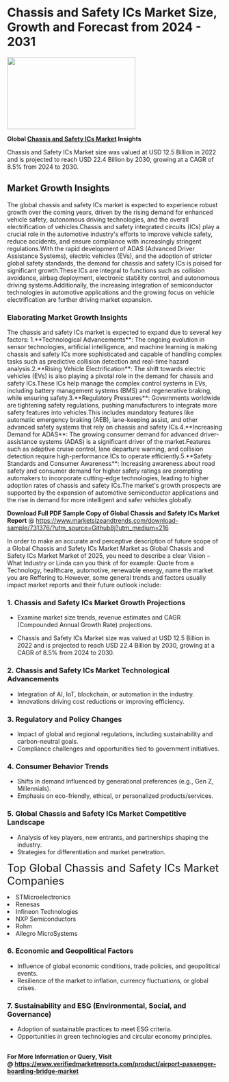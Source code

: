 <H1>Chassis and Safety ICs Market Size, Growth and Forecast from 2024 - 2031</H1><img class="aligncenter size-medium wp-image-584254" src="https://thirdeyenews.in/wp-content/uploads/2024/09/Global-Market-Research-300x168.jpeg" alt="" width="300" height="168" /><p><strong>Global&nbsp;<a href="https://www.marketsizeandtrends.com/download-sample/731376/?utm_source=Github8j?utm_medium=216">Chassis and Safety ICs Market</a> Insights</strong></p><p>Chassis and Safety ICs Market size was valued at USD 12.5 Billion in 2022 and is projected to reach USD 22.4 Billion by 2030, growing at a CAGR of 8.5% from 2024 to 2030.</p><p><h2>Market Growth Insights</h2> The global chassis and safety ICs market is expected to experience robust growth over the coming years, driven by the rising demand for enhanced vehicle safety, autonomous driving technologies, and the overall electrification of vehicles.Chassis and safety integrated circuits (ICs) play a crucial role in the automotive industry's efforts to improve vehicle safety, reduce accidents, and ensure compliance with increasingly stringent regulations.With the rapid development of ADAS (Advanced Driver Assistance Systems), electric vehicles (EVs), and the adoption of stricter global safety standards, the demand for chassis and safety ICs is poised for significant growth.These ICs are integral to functions such as collision avoidance, airbag deployment, electronic stability control, and autonomous driving systems.Additionally, the increasing integration of semiconductor technologies in automotive applications and the growing focus on vehicle electrification are further driving market expansion. <h3>Elaborating Market Growth Insights</h3> The chassis and safety ICs market is expected to expand due to several key factors: 1.**Technological Advancements**: The ongoing evolution in sensor technologies, artificial intelligence, and machine learning is making chassis and safety ICs more sophisticated and capable of handling complex tasks such as predictive collision detection and real-time hazard analysis.2.**Rising Vehicle Electrification**: The shift towards electric vehicles (EVs) is also playing a pivotal role in the demand for chassis and safety ICs.These ICs help manage the complex control systems in EVs, including battery management systems (BMS) and regenerative braking, while ensuring safety.3.**Regulatory Pressures**: Governments worldwide are tightening safety regulations, pushing manufacturers to integrate more safety features into vehicles.This includes mandatory features like automatic emergency braking (AEB), lane-keeping assist, and other advanced safety systems that rely on chassis and safety ICs.4.**Increasing Demand for ADAS**: The growing consumer demand for advanced driver-assistance systems (ADAS) is a significant driver of the market.Features such as adaptive cruise control, lane departure warning, and collision detection require high-performance ICs to operate efficiently.5.**Safety Standards and Consumer Awareness**: Increasing awareness about road safety and consumer demand for higher safety ratings are prompting automakers to incorporate cutting-edge technologies, leading to higher adoption rates of chassis and safety ICs.The market's growth prospects are supported by the expansion of automotive semiconductor applications and the rise in demand for more intelligent and safer vehicles globally.</p><p><span class=""><strong>Download Full PDF Sample Copy of Global Chassis and Safety ICs Market Report</strong> @ <a href="https://www.marketsizeandtrends.com/download-sample/731376/?utm_source=Github8j?utm_medium=216" target="_blank">https://www.marketsizeandtrends.com/download-sample/731376/?utm_source=Github8j?utm_medium=216</a></span></p><p>In order to make an accurate and perceptive description of future scope of a Global&nbsp;Chassis and Safety ICs Market Market as Global&nbsp;Chassis and Safety ICs Market Market of 2025, you need to describe a clear Vision &ndash; What Industry or Linda can you think of for example: Quote from a Technology, healthcare, automotive, renewable energy, name the market you are Reffering to.However, some general trends and factors usually impact market reports and their future outlook include:</p><h3>1.&nbsp;<strong>Chassis and Safety ICs Market Growth Projections</strong></h3><ul><li>Examine market size trends, revenue estimates and CAGR (Compounded Annual Growth Rate) projections.</li><li><p>Chassis and Safety ICs Market size was valued at USD 12.5 Billion in 2022 and is projected to reach USD 22.4 Billion by 2030, growing at a CAGR of 8.5% from 2024 to 2030.</p></li></ul><h3>2.&nbsp;<strong>Chassis and Safety ICs Market Technological Advancements</strong></h3><ul><li>Integration of AI, IoT, blockchain, or automation in the industry.</li><li>Innovations driving cost reductions or improving efficiency.</li></ul><h3>3.&nbsp;<strong>Regulatory and Policy Changes</strong></h3><ul><li>Impact of global and regional regulations, including sustainability and carbon-neutral goals.</li><li>Compliance challenges and opportunities tied to government initiatives.</li></ul><h3>4.&nbsp;<strong>Consumer Behavior Trends</strong></h3><ul><li>Shifts in demand influenced by generational preferences (e.g., Gen Z, Millennials).</li><li>Emphasis on eco-friendly, ethical, or personalized products/services.</li></ul><h3>5.&nbsp;<strong>Global Chassis and Safety ICs Market Competitive Landscape</strong></h3><ul><li>Analysis of key players, new entrants, and partnerships shaping the industry.</li><li>Strategies for differentiation and market penetration.</li></ul><p data-pm-slice="1 1 []"><span style="color: inherit; font-family: inherit; font-size: 25px;">Top Global Chassis and Safety ICs Market Companies</span></p><div class="" data-test-id=""><p><li>STMicroelectronics</li><li> Renesas</li><li> Infineon Technologies</li><li> NXP Semiconductors</li><li> Rohm</li><li> Allegro MicroSystems</li></p></div><h3>6.&nbsp;<strong>Economic and Geopolitical Factors</strong></h3><ul><li>Influence of global economic conditions, trade policies, and geopolitical events.</li><li>Resilience of the market to inflation, currency fluctuations, or global crises.</li></ul><h3>7.&nbsp;<strong>Sustainability and ESG (Environmental, Social, and Governance)</strong></h3><ul><li>Adoption of sustainable practices to meet ESG criteria.</li><li>Opportunities in green technologies and circular economy principles.</li></ul><h2><strong style="font-size: 14px;">For More Information or Query, Visit @&nbsp;</strong><a style="background-color: #ffffff; font-size: 14px;" href="https://www.marketsizeandtrends.com/report/chassis-and-safety-ics-market/" target="_blank">https://www.verifiedmarketreports.com/product/airport-passenger-boarding-bridge-market</a></h2>